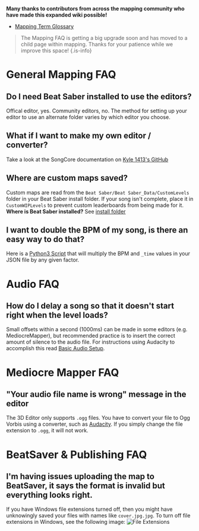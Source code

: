 <!-- TITLE: Mapping FAQ -->
<!-- SUBTITLE: Frequently asked questions about all things mapping, grouped by topic -->
**Many thanks to contributors from across the mapping community who have made this expanded wiki possible!**
* [Mapping Term Glossary](/mapping/glossary)

>The Mapping FAQ is getting a big upgrade soon and has moved to a child page within mapping. Thanks for your patience while we improve this space!
{.is-info}
# General Mapping FAQ
## Do I need Beat Saber installed to use the editors?
Offical editor, yes. Community editors, no. The method for setting up your editor to use an alternate folder varies by which editor you choose.

## What if I want to make my own editor / converter?
Take a look at the SongCore documentation on [Kyle 1413's GitHub](https://github.com/Kylemc1413/SongCore)

## Where are custom maps saved?
Custom maps are read from the `Beat Saber/Beat Saber_Data/CustomLevels` folder in your Beat Saber install folder. If your song isn't complete, place it in `CustomWIPLevels` to prevent custom leaderboards from being made for it.
**Where is Beat Saber installed?** See [install folder](faq/install-folder)

## I want to double the BPM of my song, is there an easy way to do that?
Here is a [Python3 Script](https://cdn.discordapp.com/attachments/442372806705938434/447910905972523008/beat-saber-time-multiplier.zip) that will multiply the BPM and `_time` values in your JSON file by any given factor.

# Audio FAQ
## How do I delay a song so that it doesn't start right when the level loads?
Small offsets within a second (1000ms) can be made in some editors (e.g. MediocreMapper), but recommended practice is to insert the correct amount of silence to the audio file. For instructions using Audacity to accomplish this read [Basic Audio Setup](/mapping/basic-audio).
# Mediocre Mapper FAQ
## "Your audio file name is wrong" message in the editor
The 3D Editor only supports `.ogg` files. You have to convert your file to Ogg Vorbis using a converter, such as [Audacity](https://www.audacityteam.org/).
If you simply change the file extension to `.ogg`, it will not work.

# BeatSaver & Publishing FAQ
## I'm having issues uploading the map to BeatSaver, it says the format is invalid but everything looks right.
If you have Windows file extensions turned off, then you might have unknowingly saved your files with names like `cover.jpg.jpg`.  To turn off file extensions in Windows, see the following image:
![File Extensions](/uploads/images/file-extensions.png "File Extensions")